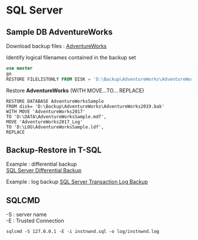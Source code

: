 # SQL Server

## Sample DB **AdventureWorks**

Download backup files :
[AdventureWorks](https://github.com/Microsoft/sql-server-samples/releases/download/adventureworks/AdventureWorks2019.bak)  

Identify logical filenames contained in the backup set
```sql
use master
go
RESTORE FILELISTONLY FROM DISK = 'D:\Backup\AdventureWorks\AdventureWorks2019.bak' WITH FILE = 1  
```
Restore **AdventureWorks** (WITH MOVE...TO... REPLACE)  
```mssql
RESTORE DATABASE AdventureWorksSample
FROM disk= 'D:\Backup\AdventureWorks\AdventureWorks2019.bak'
WITH MOVE 'AdventureWorks2017' 
TO 'D:\DATA\AdventureWorksSample.mdf',
MOVE 'AdventureWorks2017_Log' 
TO 'D:\LOG\AdventureWorksSample.ldf',
REPLACE
```

## Backup-Restore in T-SQL

Example : differential backup  
[SQL Server Differential Backup](https://www.sqlservertutorial.net/sql-server-administration/sql-server-differential-backup/)  

Example : log backup
[SQL Server Transaction Log Backup](https://www.sqlservertutorial.net/sql-server-administration/sql-server-transaction-log-backup/)  

## SQLCMD  
 -S : server name  
 -E : Trusted Connection  
```mssql
sqlcmd -S 127.0.0.1 -E -i instnwnd.sql -o log/instnwnd.log  
```
